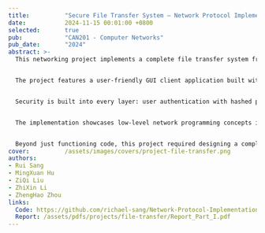 ```yaml
---
title:          "Secure File Transfer System – Network Protocol Implementation"
date:           2024-11-15 00:01:00 +0800
selected:       true
pub:            "CAN201 - Computer Networks"
pub_date:       "2024"
abstract: >-
  This networking project implements a complete file transfer system from scratch, building a custom client-server application using Python socket programming. The system enables secure file uploads and downloads through a custom-designed communication protocol, demonstrating fundamental principles of network programming and distributed systems.


  The project features a user-friendly GUI client application built with Tkinter that connects to a server following the STEP (Simple Transfer and Exchange Protocol) specification. Users can authenticate, upload files of any size, download files, and manage their stored data through an intuitive interface. The system handles large files efficiently by breaking them into manageable blocks and includes real-time progress tracking during transfers.


  Security is built into every layer: user authentication with hashed passwords, token-based session management to maintain secure connections, and MD5 checksums to verify file integrity after transfers. The protocol includes error handling and status reporting to ensure reliable communication even under network instability.


  The implementation showcases low-level network programming concepts including socket creation and management, binary data serialization with JSON metadata, multi-threaded operations for responsive UI during network operations, and graceful connection handling with proper resource cleanup.


  Beyond just functioning code, this project required designing a complete protocol specification, implementing both client and server sides that correctly interpret the protocol, and ensuring robust error handling for various failure scenarios like network timeouts, file access errors, and authentication failures.
cover:          /assets/images/covers/project-file-transfer.png
authors:
- Rui Sang
- MingXuan Hu
- ZiQi Liu
- ZhiXin Li
- ZhengHao Zhou
links:
  Code: https://github.com/richael-sang/Network-Protocol-Implementation
  Report: /assets/pdfs/projects/file-transfer/Report_Part_I.pdf
---
```


